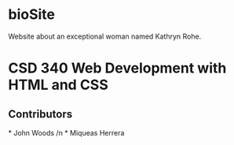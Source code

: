 # bioSite
Website about an exceptional woman named Kathryn Rohe.
<h1>CSD 340 Web Development with HTML and CSS</h1>
<h2>Contributors</h2>
* John Woods /n
* Miqueas Herrera
